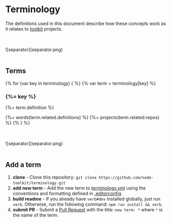 # Terminology

The definitions used in this document describe how these concepts work as it relates to [toolkit](https://github.com/toolkit) projects.

<!-- toc -->

<br>
<br>
![separator](separator.png)
<br>
<br>


## Terms

{% for (var key in terminology) { %}
{% var term = terminology[key] %}
### {%= key %}
{%= term.definition %}

{%= words(term.related.definitions) %}
{%= projects(term.related.repos) %}
{% } %}


<br>
<br>
![separator](separator.png)
<br>
<br>

## Add a term

1. **clone** - Clone this repository: `git clone https://github.com/node-toolkit/terminology.git`
1. **add new term** - Add the new term to [terminology.yml](./terminology.yml) using the conventions and formatting defined in [.editorconfig](.editorconfig).
1. **build readme** - If you already have `verb#dev` installed globally, just run `verb`. Otherwise, run the following command: `npm run install && verb`.
1. **submit PR** - Submit a [Pull Request]() with the title: `new term: *` where `*` is the name of the term.
